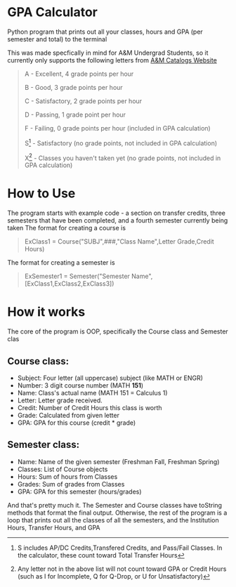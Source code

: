 # GPA Calculator
Python program that prints out all your classes, hours and GPA (per semester and total) to the terminal

This was made specfically in mind for A&M Undergrad Students, so it currently only supports the following letters from [A&M Catalogs Website](catalog.tamu.edu/undergraduate/general-information/grading-system/)
> A - Excellent, 4 grade points per hour
> 
> B - Good, 3 grade points per hour
> 
> C - Satisfactory, 2 grade points per hour
> 
> D - Passing, 1 grade point per hour
> 
> F - Failing, 0 grade points per hour (included in GPA calculation)
> 
> S[^1] - Satisfactory (no grade points, not included in GPA calculation)
> 
> X[^2] - Classes you haven't taken yet (no grade points, not included in GPA calculation)

[^1]: S includes AP/DC Credits,Transfered Credits, and Pass/Fail Classes. In the calculator, these count toward Total Transfer Hours

[^2]: Any letter not in the above list will not count toward GPA or Credit Hours (such as I for Incomplete, Q for Q-Drop, or U for Unsatisfactory)


# How to Use

The program starts with example code - a section on transfer credits, three semesters that have been completed, and a fourth semester currently being taken
The format for creating a course is 
> ExClass1 = Course("SUBJ",###,"Class Name",Letter Grade,Credit Hours)

The format for creating a semester is 
> ExSemester1 = Semester("Semester Name",[ExClass1,ExClass2,ExClass3])


# How it works
The core of the program is OOP, specifically the Course class and Semester clas


## Course class:
  - Subject: Four letter (all uppercase) subject (like MATH or ENGR)
  - Number: 3 digit course number (MATH **151**)
  - Name: Class's actual name (MATH 151 = Calculus 1)
  - Letter: Letter grade received.
  - Credit: Number of Credit Hours this class is worth
  - Grade: Calculated from given letter
  - GPA: GPA for this course (credit * grade)
  
## Semester class:
  - Name: Name of the given semester (Freshman Fall, Freshman Spring)
  - Classes: List of Course objects
  - Hours: Sum of hours from Classes
  - Grades: Sum of grades from Classes
  - GPA: GPA for this semester (hours/grades)

And that's pretty much it. The Semester and Course classes have toString methods that format the final output. Otherwise, the rest of the program is a loop that prints out all the classes of all the semesters, and the Institution Hours, Transfer Hours, and GPA
